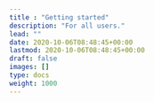 ```yaml
---
title : "Getting started"
description: "For all users."
lead: ""
date: 2020-10-06T08:48:45+00:00
lastmod: 2020-10-06T08:48:45+00:00
draft: false
images: []
type: docs
weight: 1000
---
```

